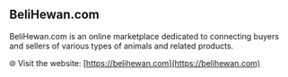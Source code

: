 ## BeliHewan.com

BeliHewan.com is an online marketplace dedicated to connecting buyers and sellers of various types of animals and related products.

🌐 Visit the website: [https://belihewan.com](https://belihewan.com)
